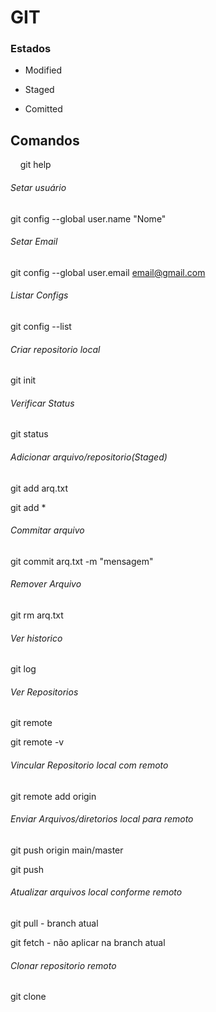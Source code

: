 # GIT

### Estados

- Modified

- Staged

- Comitted

## Comandos

    git help

###### Setar usuário

git config --global user.name "Nome"

###### Setar Email

git config --global user.email email@gmail.com

###### Listar Configs

git config --list

###### Criar repositorio local

git init

###### Verificar Status

git status

###### Adicionar arquivo/repositorio(Staged)

git add arq.txt 

git add *

###### Commitar arquivo

git commit arq.txt -m "mensagem"

###### Remover Arquivo

git rm arq.txt

###### Ver historico

git log

###### Ver Repositorios

git remote 

git remote -v

###### Vincular Repositorio local com remoto

git remote add origin <repositorio>

###### Enviar Arquivos/diretorios local para remoto

git push origin main/master

git push

###### Atualizar arquivos local conforme remoto

git pull     - branch atual

git fetch   - não aplicar na branch atual

###### Clonar repositorio remoto

git clone <repositorio>




